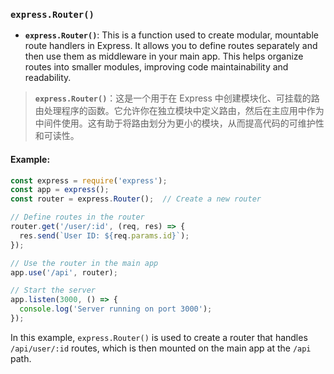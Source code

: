 ### `express.Router()`

- **`express.Router()`**: This is a function used to create modular, mountable route handlers in Express. It allows you to define routes separately and then use them as middleware in your main app. This helps organize routes into smaller modules, improving code maintainability and readability.

> **`express.Router()`**：这是一个用于在 Express 中创建模块化、可挂载的路由处理程序的函数。它允许你在独立模块中定义路由，然后在主应用中作为中间件使用。这有助于将路由划分为更小的模块，从而提高代码的可维护性和可读性。

#### Example:

```js
const express = require('express');
const app = express();
const router = express.Router();  // Create a new router

// Define routes in the router
router.get('/user/:id', (req, res) => {
  res.send(`User ID: ${req.params.id}`);
});

// Use the router in the main app
app.use('/api', router);

// Start the server
app.listen(3000, () => {
  console.log('Server running on port 3000');
});
```

In this example, `express.Router()` is used to create a router that handles `/api/user/:id` routes, which is then mounted on the main app at the `/api` path.